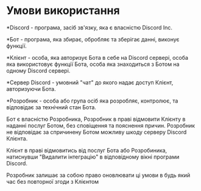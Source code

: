# Умови використання 
*Discord - програма, засіб зв'язку, яка є власністю Discord Inc.

*Бот - програма, яка збирає, обробляє та зберігає данні, виконує функції.

*Клієнт - особа, яка авторизує Бота в себе на Discord сервері, особа яка використовує функції Бота, особа яка знаходиться з Ботом на одному Discord сервері.

*Сервер Discord - умовний "чат" до якого надає доступ Клієнт, авторизуючи Бота.

*Розробник - особа або група осіб яка розробляє, контролює, та відповідає за технічний стан Бота.

Бот є власністю Розробника, Розробник в праві відмовити Клієнту в наданні послуг Ботом, без сповіщення та пояснення причин.
Розробник не відповідає за спричинену Ботом можливу шкоду серверу Discord Клієнта.

Клієнт в праві відмовитись від послуг Бота або Розробиника, натиснувши "Видалити інтеграцію" в відповідному вікні програми Discord.

Розробник залишає за собою право оновлювати ці умови в будь який час без повторної згоди з Клієнтом